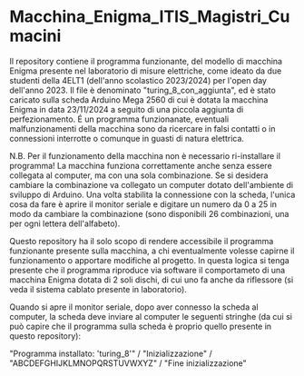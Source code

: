 # Macchina_Enigma_ITIS_Magistri_Cumacini
Il repository contiene il programma funzionante, del modello di macchina Enigma presente nel laboratorio di misure elettriche, come ideato da due studenti della 4ELT1
(dell'anno scolastico 2023/2024) per l'open day dell'anno 2023.
Il file è denominato "turing_8_con_aggiunta",
ed è stato caricato sulla scheda Arduino Mega 2560 di cui è dotata la macchina Enigma
in data 23/11/2024 a seguito di una piccola aggiunta di perfezionamento. É un programma funzionanate, eventuali malfunzionamenti
della macchina sono da
ricercare in falsi contatti o in connessioni interrotte o comunque in guasti di natura elettrica.

N.B. Per il funzionamento della macchina non è necessario ri-installare il programma! La macchina 
funziona correttamente anche senza essere collegata al computer, ma con una sola combinazione.
Se si desidera cambiare la combinazione va collegato un computer dotato dell'ambiente di sviluppo di Arduino.
Una volta stabilita la connessione con la scheda, l'unica cosa da fare è aprire il monitor seriale e digitare un
numero da 0 a 25 in modo da cambiare la combinazione (sono disponibili 26 combinazioni, una per ogni lettera dell'alfabeto).

Questo repository ha il solo scopo di rendere accessibile il programma funzionante presente sulla macchina, a chi eventualmente
volesse capirne il funzionamento o apportare modifiche al progetto.
In questa logica si tenga presente che il programma riproduce via software il comportameto di una macchina Enigma dotata di
2 soli dischi, di cui uno fa anche da riflessore (si veda il sistema cablato presente in laboratorio).

Quando si apre il monitor seriale, dopo aver connesso la scheda al computer, la scheda deve inviare al computer le seguenti
stringhe (da cui si può capire che il programma sulla scheda è proprio quello presente in questo repository):

"Programma installato: 'turing_8'" / "Inizializzazione" / "ABCDEFGHIJKLMNOPQRSTUVWXYZ" / "Fine inizializzazione"
